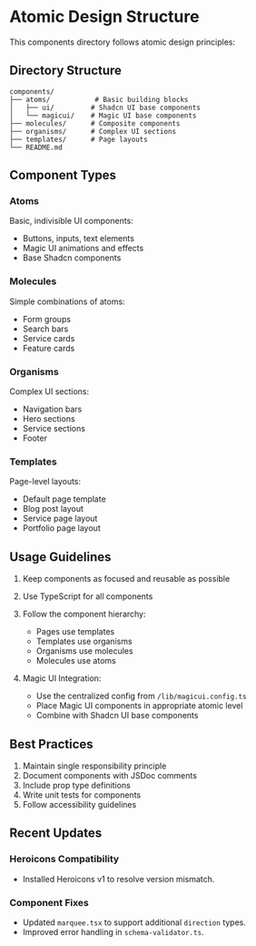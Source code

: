 # Atomic Design Structure

This components directory follows atomic design principles:

## Directory Structure

```
components/
├── atoms/           # Basic building blocks
│   ├── ui/         # Shadcn UI base components
│   └── magicui/    # Magic UI base components
├── molecules/      # Composite components
├── organisms/      # Complex UI sections
├── templates/      # Page layouts
└── README.md
```

## Component Types

### Atoms
Basic, indivisible UI components:
- Buttons, inputs, text elements
- Magic UI animations and effects
- Base Shadcn components

### Molecules
Simple combinations of atoms:
- Form groups
- Search bars
- Service cards
- Feature cards

### Organisms
Complex UI sections:
- Navigation bars
- Hero sections
- Service sections
- Footer

### Templates
Page-level layouts:
- Default page template
- Blog post layout
- Service page layout
- Portfolio page layout

## Usage Guidelines

1. Keep components as focused and reusable as possible
2. Use TypeScript for all components
3. Follow the component hierarchy:
   - Pages use templates
   - Templates use organisms
   - Organisms use molecules
   - Molecules use atoms

4. Magic UI Integration:
   - Use the centralized config from `/lib/magicui.config.ts`
   - Place Magic UI components in appropriate atomic level
   - Combine with Shadcn UI base components

## Best Practices

1. Maintain single responsibility principle
2. Document components with JSDoc comments
3. Include prop type definitions
4. Write unit tests for components
5. Follow accessibility guidelines

## Recent Updates

### Heroicons Compatibility
- Installed Heroicons v1 to resolve version mismatch.

### Component Fixes
- Updated `marquee.tsx` to support additional `direction` types.
- Improved error handling in `schema-validator.ts`.
